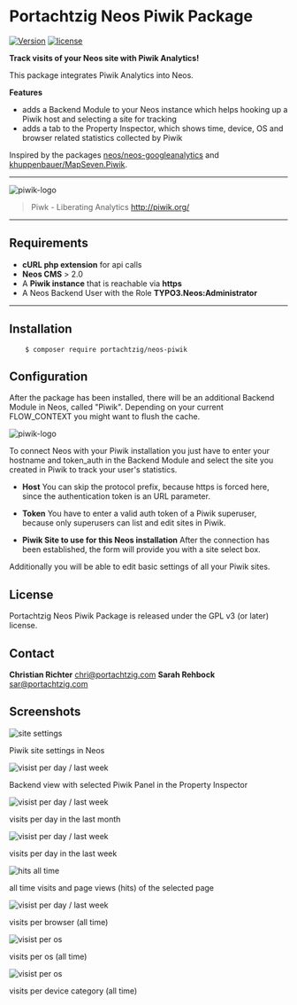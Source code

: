 # Portachtzig Neos Piwik Package

[![Version](https://poser.pugx.org/portachtzig/neos-piwik/version)](https://packagist.org/portachtzig/neos-piwik/)
[![license](https://poser.pugx.org/portachtzig/neos-piwik/license)](https://packagist.org/portachtzig/neos-piwik/)

**Track visits of your Neos site with Piwik Analytics!**

This package integrates Piwik Analytics into Neos.

**Features**
 + adds a Backend Module to your Neos instance which helps hooking up a Piwik host and selecting a site for tracking
 + adds a tab to the Property Inspector, which shows time, device, OS and browser related statistics collected by Piwik


Inspired by the packages [neos/neos-googleanalytics](https://github.com/neos/neos-googleanalytics) and [khuppenbauer/MapSeven.Piwik](https://github.com/khuppenbauer/MapSeven.Piwik).


- - -
![piwik-logo](Documentation/Images/piwik.png)

> Piwk - Liberating Analytics
> http://piwik.org/

- - -


## Requirements

+ **cURL php extension** for api calls
+ **Neos CMS** > 2.0
+ A **Piwik instance** that is reachable via **https**
+ A Neos Backend User with the Role **TYPO3.Neos:Administrator**

- - -

## Installation

```
	$ composer require portachtzig/neos-piwik
```

## Configuration
After the package has been installed, there will be an additional Backend Module in Neos, called "Piwik".
Depending on your current FLOW_CONTEXT you might want to flush the cache.

![piwik-logo](Documentation/Images/index.png)


To connect Neos with your Piwik installation you just have to enter your hostname and token_auth in the Backend Module and select the site you created in Piwik to track your user's statistics.


+ **Host**
You can skip the protocol prefix, because https is forced here, since the authentication token is an URL parameter.

+ **Token**
You have to enter a valid auth token of a Piwik superuser, because only superusers can list and edit sites in Piwik.

+ **Piwik Site to use for this Neos installation**
After the connection has been established, the form will provide you with a site select box.

Additionally you will be able to edit basic settings of all your Piwik sites.

## License
Portachtzig Neos Piwik Package is released under the GPL v3 (or later) license.

## Contact

**Christian Richter** <chri@portachtzig.com>
**Sarah Rehbock** <sar@portachtzig.com>

## Screenshots 

![site settings](Documentation/Images/site-settings.png)

Piwik site settings in Neos

![visist per day / last week](Documentation/Images/DemoPackage-piwik.png)

Backend view with selected Piwik Panel in the Property Inspector

![visist per day / last week](Documentation/Images/visits_per_day_month.png)

visits per day in the last month 

![visist per day / last week](Documentation/Images/visits_per_day_week.png)

visits per day in the last week 

![hits all time](Documentation/Images/visits_hits_all_time.png)

all time visits and page views (hits) of the selected page

![visist per day / last week](Documentation/Images/visits_per_browser.png)

visits per browser (all time)

![visist per os ](Documentation/Images/visits_per_os.png)

visits per os (all time)

![visist per os ](Documentation/Images/visits_per_device_cat.png)

visits per device category (all time)

